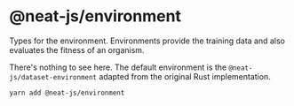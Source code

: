 # @neat-js/environment

Types for the environment. Environments provide the training data and also evaluates the fitness of an organism.

There's nothing to see here. The default environment is the `@neat-js/dataset-environment` adapted from the original Rust implementation.

```sh
yarn add @neat-js/environment
```
